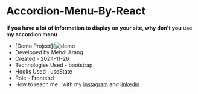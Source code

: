 # Accordion-Menu-By-React
**If you have a lot of information to display on your site, why don't you use my accordion menu**
- [Demo Project](![demo](https://github.com/user-attachments/assets/6fcaa135-ab0d-47ab-aea6-c50a156af275)
- Developed by Mehdi Arang
- Created - 2024-11-26
- Technologies Used - bootstrap
- Hooks Used : useState
- Role - Frontend
- How to reach me : with my [instagram](https://www.instagram.com/mehdi-arang) and
[linkedin](https://www.linkedin.com/in/mehdi-frontend)
